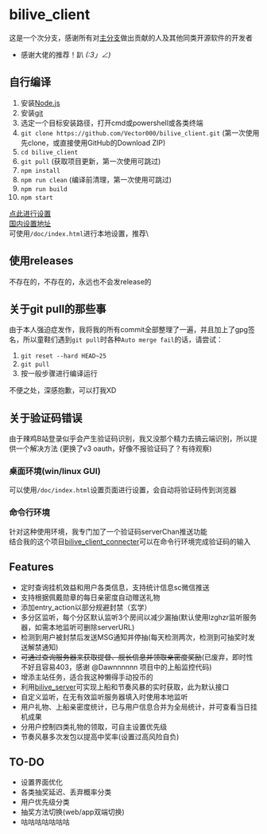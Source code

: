 # bilive_client

这是一个次分支，感谢所有对[主分支](https://github.com/lzghzr/bilive_client)做出贡献的人及其他同类开源软件的开发者

* 感谢大佬的推荐！趴 _(:3」∠)_

## 自行编译
1. 安装[Node.js](https://nodejs.org/)
2. 安装[git](https://git-scm.com/downloads)
3. 选定一个目标安装路径，打开cmd或powershell或各类终端
4. `git clone https://github.com/Vector000/bilive_client.git` (第一次使用先clone，或直接使用GitHub的Download ZIP)
5. `cd bilive_client`
6. `git pull` (获取项目更新，第一次使用可跳过)
7. `npm install`
8. `npm run clean` (编译前清理，第一次使用可跳过)
9. `npm run build`
10. `npm start`

[点此进行设置](http://github.halaal.win/bilive_client/)\
[国内设置地址](http://lzoczr.gitee.io/bilive_client_view/)\
可使用`/doc/index.html`进行本地设置，推荐\

## 使用releases
不存在的，不存在的，永远也不会发release的

## 关于git pull的那些事
由于本人强迫症发作，我将我的所有commit全部整理了一遍，并且加上了gpg签名，所以童鞋们遇到`git pull`时各种`Auto merge fail`的话，请尝试：
1. `git reset --hard HEAD~25`
2. `git pull`
3. 按一般步骤进行编译运行

不便之处，深感抱歉，可以打我XD

## 关于验证码错误
由于辣鸡B站登录似乎会产生验证码识别，我又没那个精力去搞云端识别，所以提供一个解决方法
(更换了v3 oauth，好像不报验证码了？有待观察)

### 桌面环境(win/linux GUI)
可以使用`/doc/index.html`设置页面进行设置，会自动将验证码传到浏览器

### 命令行环境
针对这种使用环境，我专门加了一个验证码serverChan推送功能\
结合我的这个项目[bilive_client_connecter](https://github.com/Vector000/bilive_client_connecter)可以在命令行环境完成验证码的输入

## Features
* 定时查询挂机效益和用户各类信息，支持统计信息sc微信推送
* 支持根据佩戴勋章的每日亲密度自动赠送礼物
* 添加entry_action以部分规避封禁（玄学）
* 多分区监听，每个分区默认监听3个房间以减少漏抽(默认使用lzghzr监听服务器，如需本地监听可删除serverURL)
* 检测到用户被封禁后发送MSG通知并停抽(每天检测两次，检测到可抽奖时发送解禁通知)
* ~~可通过查询服务器来获取提督、舰长信息并领取亲密度奖励~~(已废弃，即时性不好且容易403，感谢 @Dawnnnnnn 项目中的上船监控代码)
* 增添主站任务，适合我这种懒得手动投币的
* 利用[bilive_server](https://github.com/lzghzr/bilive_server)可实现上船和节奏风暴的实时获取，此为默认接口
* 自定义监听，在无有效监听服务器填入时使用本地监听
* 用户礼物、上船亲密度统计，已与用户信息合并为全局统计，并可查看当日挂机成果
* 分用户控制四类礼物的领取，可自主设置优先级
* 节奏风暴多次发包以提高中奖率(设置过高风险自负)

## TO-DO

* 设置界面优化
* 各类抽奖延迟、丢弃概率分类
* 用户优先级分类
* 抽奖方法切换(web/app双端切换)
* 咕咕咕咕咕咕咕
